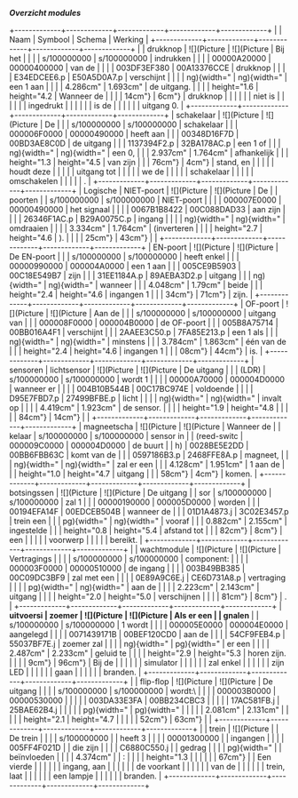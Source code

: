 ***Overzicht modules***

+-------------+-------------+-------------+-------------+-------------+
|             | Naam        | Symbool     | Schema      | Werking     |
+-------------+-------------+-------------+-------------+-------------+
|             | drukknop    | ![](Picture | ![](Picture | Bij het     |
|             |             | s/100000000 | s/100000000 | indrukken   |
|             |             | 00000A20000 | 00000400000 | van de      |
|             |             | 003DF3EF380 | 00A13376CCE | drukknop    |
|             |             | E34EDCEE6.p | E50A5D0A7.p | verschijnt  |
|             |             | ng){width=" | ng){width=" | een 1 aan   |
|             |             | 4.286cm"    | 1.693cm"    | de uitgang. |
|             |             | height="1.6 | height="4.2 | Wanneer de  |
|             |             | 14cm"}      | 6cm"}       | drukknop    |
|             |             |             |             | niet is     |
|             |             |             |             | ingedrukt   |
|             |             |             |             | is de       |
|             |             |             |             | uitgang 0.  |
+-------------+-------------+-------------+-------------+-------------+
| schakelaar  | ![](Picture | ![](Picture | De          |
|             | s/100000000 | s/100000000 | schakelaar  |
|             | 000006F0000 | 00000490000 | heeft aan   |
|             | 00348D16F7D | 00BD3AE8C0D | de uitgang  |
|             | 1137394F2.p | 32BA178AC.p | een 1 of    |
|             | ng){width=" | ng){width=" | een 0,      |
|             | 2.937cm"    | 1.764cm"    | afhankelijk |
|             | height="1.3 | height="4.5 | van zijn    |
|             | 76cm"}      | 4cm"}       | stand, en   |
|             |             |             | houdt deze  |
|             |             |             | uitgang tot |
|             |             |             | we de       |
|             |             |             | schakelaar  |
|             |             |             | omschakelen |
|             |             |             | .           |
+-------------+-------------+-------------+-------------+-------------+
| Logische    | NIET-poort  | ![](Picture | ![](Picture | De          |
| poorten     |             | s/100000000 | s/100000000 | NIET-poort  |
|             |             | 000007E0000 | 00000490000 | het signaal |
|             |             | 0067B1B8422 | 00C088DAD33 | aan zijn    |
|             |             | 26346F1AC.p | B29A0075C.p | ingang      |
|             |             | ng){width=" | ng){width=" | omdraaien   |
|             |             | 3.334cm"    | 1.764cm"    | (inverteren |
|             |             | height="2.7 | height="4.6 | ).          |
|             |             | 25cm"}      | 43cm"}      |             |
+-------------+-------------+-------------+-------------+-------------+
| EN-poort    | ![](Picture | ![](Picture | De EN-poort |
|             | s/100000000 | s/100000000 | heeft enkel |
|             | 00000990000 | 000004A0000 | een 1 aan   |
|             | 005CE9B5903 | 00C18E549B7 | zijn        |
|             | 31EE1184A.p | 89AEBA3D2.p | uitgang     |
|             | ng){width=" | ng){width=" | wanneer     |
|             | 4.048cm"    | 1.79cm"     | beide       |
|             | height="2.4 | height="4.6 | ingangen 1  |
|             | 34cm"}      | 71cm"}      | zijn.       |
+-------------+-------------+-------------+-------------+-------------+
| OF-poort    | ![](Picture | ![](Picture | Aan de      |
|             | s/100000000 | s/100000000 | uitgang van |
|             | 000008F0000 | 000004B0000 | de OF-poort |
|             | 005B8A75714 | 00BB016A4F1 | verschijnt  |
|             | 2AAEE3C50.p | 7FA85E213.p | een 1 als   |
|             | ng){width=" | ng){width=" | minstens    |
|             | 3.784cm"    | 1.863cm"    | één van de  |
|             | height="2.4 | height="4.6 | ingangen 1  |
|             | 08cm"}      | 44cm"}      | is.         |
+-------------+-------------+-------------+-------------+-------------+
| sensoren    | lichtsensor | ![](Picture | ![](Picture | De uitgang  |
|             | (LDR)       | s/100000000 | s/100000000 | wordt 1     |
|             |             | 00000A70000 | 000004D0000 | wanneer er  |
|             |             | 004B10B544B | 00C17BC974E | voldoende   |
|             |             | D95E7FBD7.p | 27499BFBE.p | licht       |
|             |             | ng){width=" | ng){width=" | invalt op   |
|             |             | 4.419cm"    | 1.923cm"    | de sensor.  |
|             |             | height="1.9 | height="4.8 |             |
|             |             | 84cm"}      | 14cm"}      |             |
+-------------+-------------+-------------+-------------+-------------+
| magneetscha | ![](Picture | ![](Picture | Wanneer de  |
| kelaar      | s/100000000 | s/100000000 | sensor in   |
| (reed-switc | 000009C0000 | 000004D0000 | de buurt    |
| h)          | 0028BE5E2DD | 00BB6FBB63C | komt van de |
|             | 0597186B3.p | 2468FFE8A.p | magneet,    |
|             | ng){width=" | ng){width=" | zal er een  |
|             | 4.128cm"    | 1.951cm"    | 1 aan de    |
|             | height="1.0 | height="4.7 | uitgang     |
|             | 58cm"}      | 4cm"}       | komen.      |
+-------------+-------------+-------------+-------------+-------------+
| botsingssen | ![](Picture | ![](Picture | De uitgang  |
| sor         | s/100000000 | s/100000000 | zal 1       |
|             | 00000190000 | 000005D0000 | worden      |
|             | 00194EFA14F | 00EDCEB504B | wanneer de  |
|             | 01D1A4873.j | 3C02E3457.p | trein een   |
|             | pg){width=" | ng){width=" | vooraf      |
|             | 0.882cm"    | 2.155cm"    | ingestelde  |
|             | height="0.8 | height="5.4 | afstand tot |
|             | 82cm"}      | 8cm"}       | een         |
|             |             |             | voorwerp    |
|             |             |             | bereikt.    |
+-------------+-------------+-------------+-------------+-------------+
|             | wachtmodule | ![](Picture | ![](Picture | Vertragings |
|             |             | s/100000000 | s/100000000 | component:  |
|             |             | 000003F0000 | 00000510000 | de ingang   |
|             |             | 003B49BB385 | 00C09DC3BF9 | zal met een |
|             |             | 0E89A9C6E.j | CE6D731A8.p | vertraging  |
|             |             | pg){width=" | ng){width=" | aan de      |
|             |             | 2.223cm"    | 2.143cm"    | uitgang     |
|             |             | height="2.0 | height="5.0 | verschijnen |
|             |             | 81cm"}      | 8cm"}       | .           |
+-------------+-------------+-------------+-------------+-------------+
| **uitvoersi | zoemer      | ![](Picture | ![](Picture | Als er een  |
| gnalen**    |             | s/100000000 | s/100000000 | 1 wordt     |
|             |             | 000005E0000 | 000004E0000 | aangelegd   |
|             |             | 0071439171B | 00BEF120CD0 | aan de      |
|             |             | 54CF9FEB4.p | 55037BF7E.j | zoemer zal  |
|             |             | ng){width=" | pg){width=" | er een      |
|             |             | 2.487cm"    | 2.233cm"    | geluid te   |
|             |             | height="2.9 | height="5.3 | horen zijn. |
|             |             | 9cm"}       | 96cm"}      | Bij de      |
|             |             |             |             | simulator   |
|             |             |             |             | zal enkel   |
|             |             |             |             | zijn LED    |
|             |             |             |             | gaan        |
|             |             |             |             | branden.    |
+-------------+-------------+-------------+-------------+-------------+
|             | flip-flop   | ![](Picture | ![](Picture | De uitgang  |
|             |             | s/100000000 | s/100000000 | wordt:\     |
|             |             | 000003B0000 | 00000530000 |             |
|             |             | 003DA33E3FA | 00BB234CBC3 |             |
|             |             | 17AC581FB.j | 25BAE62B4.j |             |
|             |             | pg){width=" | pg){width=" |             |
|             |             | 2.081cm"    | 2.131cm"    |             |
|             |             | height="2.1 | height="4.7 |             |
|             |             | 52cm"}      | 63cm"}      |             |
+-------------+-------------+-------------+-------------+-------------+
|             | trein       | ![](Picture |             | De trein    |
|             |             | s/100000000 |             | heeft 3     |
|             |             | 00001300000 |             | ingangen    |
|             |             | 005FF4F021D |             | die zijn    |
|             |             | C6880C550.j |             | gedrag      |
|             |             | pg){width=" |             | beïnvloeden |
|             |             | 4.374cm"    |             | :           |
|             |             | height="1.3 |             |             |
|             |             | 67cm"}      |             | Een vierde  |
|             |             |             |             | ingang, aan |
|             |             |             |             | de voorkant |
|             |             |             |             | van de      |
|             |             |             |             | trein, laat |
|             |             |             |             | een lampje  |
|             |             |             |             | branden.    |
+-------------+-------------+-------------+-------------+-------------+


